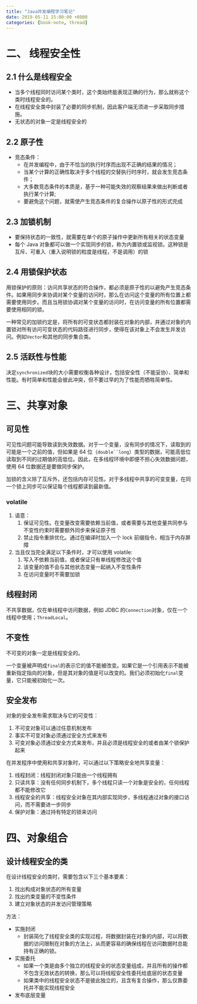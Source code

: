 ```yaml
---
title: "Java并发编程学习笔记"
date: 2019-05-11 15:00:00 +0800
categories: [book-note, thread]
---
```


# 二、 线程安全性

## 2.1 什么是线程安全

- 当多个线程同时访问某个类时，这个类始终能表现正确的行为，那么就称这个类时线程安全的。
- 在线程安全类中封装了必要的同步机制，因此客户端无须进一步采取同步措施。
- 无状态的对象一定是线程安全的

## 2.2 原子性

- 竞态条件：
  - 在并发编程中，由于不恰当的执行时序而出现不正确的结果的情况；
  - 当某个计算的正确性取决于多个线程的交替执行时序时，就会发生竞态条件；
  - 大多数竞态条件的本质是，基于一种可能失效的观察结果来做出判断或者执行某个计算;
  - 要避免这个问题，就需使产生竞态条件的复合操作以原子性的形式完成

## 2.3 加锁机制

- 要保持状态的一致性，就需要在单个的原子操作中更新所有相关的状态变量
- 每个 Java 对象都可以做一个实现同步的锁，称为内置锁或监视锁。这种锁是互斥、可重入（重入说明锁的粒度是线程，不是调用）的锁

## 2.4 用锁保护状态

用锁保护的原则：访问共享状态的符合操作，都必须是原子性的以避免产生竞态条件。如果用同步来协调对某个变量的访问时，那么在访问这个变量的所有位置上都需要使用同步。而且当用锁协调对某个变量的访问时，在访问变量的所有位置都需要使用相同的锁。

一种常见的加锁约定是，将所有的可变状态都封装在对象的内部，并通过对象的内置锁对所有访问可变状态的代码路径进行同步，使得在该对象上不会发生并发访问。例如`Vector`和其他的同步集合类。

## 2.5 活跃性与性能

决定`synchronized`块的大小需要权衡各种设计，包括安全性（不能妥协）、简单和性能。有时简单和性能会彼此冲突，但不要过早的为了性能而牺牲简单性。

# 三、共享对象

## 可见性

可见性问题可能导致读到失效数据。对于一个变量，没有同步的情况下，读取到的可能是一个之前的值，但如果是 64 位（` double``long `）类型的数据，可能高低位读取到不同的过期值的高低位。因此，在多线程环境中即便不担心失效数据问题，使用 64 位数据还是要做同步保护。

加锁的含义除了互斥外，还包括内存可见性。对于多线程中共享的可变变量，在同一个锁上同步可以保证每个线程都读到最新值。

### volatile

1. 语意：
   1. 保证可见性。在变量改变需要依赖当前值，或者需要与其他变量共同参与不变性约束时需要额外同步来保证原子性
   2. 禁止指令重排优化。通过在编译时加入一个 lock 前缀指令，相当于内存屏障
2. 当且仅当完全满足以下条件时，才可以使用 volatile:
   1. 写入不依赖当前值，或者保证只有单线程修改这个值
   2. 该变量的值不会与其他状态变量一起纳入不变性条件
   3. 在访问变量时不需要加锁

## 线程封闭

不共享数据，仅在单线程中访问数据，例如 JDBC 的`Connection`对象，仅在一个线程中使用；`ThreadLocal`。

## 不变性

不可变的对象一定是线程安全的。

一个变量被声明成`final`的表示它的值不能被改变。如果它是一个引用表示不能被重新指定指向的对象，但是其对象的值是可以改变的。我们必须初始化`final`变量，它只能被初始化一次。

## 安全发布

对象的安全发布需求取决与它的可变性：

1. 不可变对象可以通过任意机制发布
2. 事实不可变对象必须通过安全方式来发布
3. 可变对象必须通过安全方式来发布，并且必须是线程安全的或者由某个锁保护起来

在并发程序中使用和共享对象时，可以通过以下策略安全地共享变量：

1. 线程封闭：线程封闭对象只能由一个线程拥有
2. 只读共享：没有任何同步机制下，多个线程只读一个对象是安全的，任何线程都不能修改它
3. 线程安全的共享：线程安全对象在其内部实现同步，多线程通过对象的接口访问，而不需要进一步同步
4. 保护对象：通过持有特定的锁来访问

# 四、对象组合

## 设计线程安全的类

在设计线程安全的类时，需要包含以下三个基本要素：

1. 找出构成对象状态的所有变量
2. 找出约束变量的不变性条件
3. 建立对象状态的并发访问管理策略

方法：
- 实施封闭
  - 封装简化了线程安全类的实现过程，将数据封装在对象的内部，可以将数据的访问限制在对象的方法上，从而更容易的确保线程在访问数据时总能持有正确的锁。
- 实施委托
  - 如果一个类是由多个独立的线程安全的状态变量组成，并且所有的操作都不包含无效状态的转换，那么可以将线程安全性委托给底层的状态变量
  - 如果类中的线程安全状态不是彼此独立的，且含有复合操作，那么仅靠委托并不能实现线程安全
- 发布底层变量